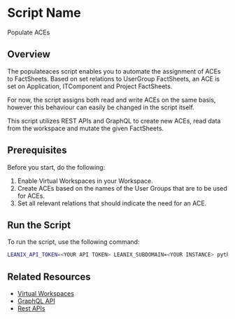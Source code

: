 # Script Name

Populate ACEs

## Overview

The populateaces script enables you to automate the assignment of ACEs to FactSheets. Based on set relations to UserGroup FactSheets, an ACE is set on Application, ITComponent and Project FactSheets.

For now, the script assigns both read and write ACEs on the same basis, however this behaviour can easily be changed in the script itself.

This script utilizes REST APIs and GraphQL to create new ACEs, read data from the workspace and mutate the given FactSheets.

## Prerequisites

Before you start, do the following:

1. Enable Virtual Workspaces in your Workspace.
2. Create ACEs based on the names of the User Groups that are to be used for ACEs.
3. Set all relevant relations that should indicate the need for an ACE.

## Run the Script

To run the script, use the following command:

```bash
LEANIX_API_TOKEN=<YOUR API TOKEN> LEANIX_SUBDOMAIN=<YOUR INSTANCE> python populateaces.py
```

## Related Resources

- [Virtual Workspaces](https://docs-eam.leanix.net/docs/virtual-workspaces)
- [GraphQL API](https://docs-eam.leanix.net/reference/graphql-tutorials)
- [Rest APIs](https://docs-eam.leanix.net/reference/rest-apis)
